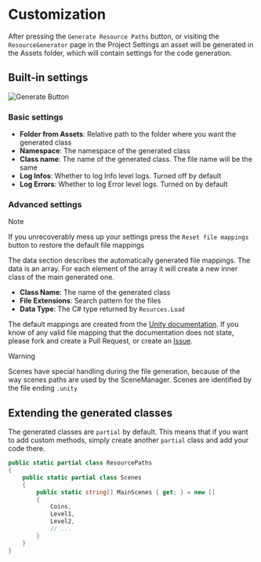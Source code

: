 # Customization

After pressing the `Generate Resource Paths` button, or visiting the `ResourceGenerator` page in the Project Settings an asset will be generated in the Assets folder, which will contain settings for the code generation.

## Built-in settings

![Generate Button](~/images/Customization/DefaultSettings.png)

### Basic settings

- **Folder from Assets**: Relative path to the folder where you want the generated class
- **Namespace**: The namespace of the generated class
- **Class name**: The name of the generated class. The file name will be the same
- **Log Infos**: Whether to log Info level logs. Turned off by default
- **Log Errors**: Whether to log Error level logs. Turned on by default

### Advanced settings

> [!NOTE]
> If you unrecoverably mess up your settings press the `Reset file mappings` button to restore the default file mappings

The data section describes the automatically generated file mappings. The data is an array. For each element of the array it will create a new inner class of the main generated one.

- **Class Name**: The name of the generated class
- **File Extensions**: Search pattern for the files
- **Data Type**: The C# type returned by `Resurces.Load`

The default mappings are created from the [Unity documentation](https://docs.unity3d.com/Manual/BuiltInImporters.html). If you know of any valid file mapping that the documentation does not state, please fork and create a Pull Request, or create an [Issue](https://github.com/AutSoft/UnityResourceGenerator/issues/new).

> [!WARNING]
> Scenes have special handling during the file generation, because of the way scenes paths are used by the SceneManager. Scenes are identified by the file ending `.unity`

## Extending the generated classes

The generated classes are `partial` by default. This means that if you want to add custom methods, simply create another `partial` class and add your code there.

```csharp
public static partial class ResourcePaths
{
    public static partial class Scenes
    {
        public static string[] MainScenes { get; } = new []
        {
            Coins,
            Level1,
            Level2,
            // ...
        }
    }
}
```
